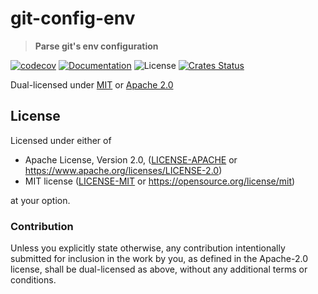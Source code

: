 # git-config-env

> **Parse git's env configuration**

[![codecov](https://codecov.io/gh/crate-ci/git-config-env/branch/master/graph/badge.svg)](https://codecov.io/gh/crate-ci/git-config-env)
[![Documentation](https://img.shields.io/badge/docs-master-blue.svg)][Documentation]
![License](https://img.shields.io/crates/l/git-config-env.svg)
[![Crates Status](https://img.shields.io/crates/v/git-config-env.svg)](https://crates.io/crates/git-config-env)

Dual-licensed under [MIT](LICENSE-MIT) or [Apache 2.0](LICENSE-APACHE)

## License

Licensed under either of

* Apache License, Version 2.0, ([LICENSE-APACHE](LICENSE-APACHE) or <https://www.apache.org/licenses/LICENSE-2.0>)
* MIT license ([LICENSE-MIT](LICENSE-MIT) or <https://opensource.org/license/mit>)

at your option.

### Contribution

Unless you explicitly state otherwise, any contribution intentionally
submitted for inclusion in the work by you, as defined in the Apache-2.0
license, shall be dual-licensed as above, without any additional terms or
conditions.

[Documentation]: https://docs.rs/git-config-env
